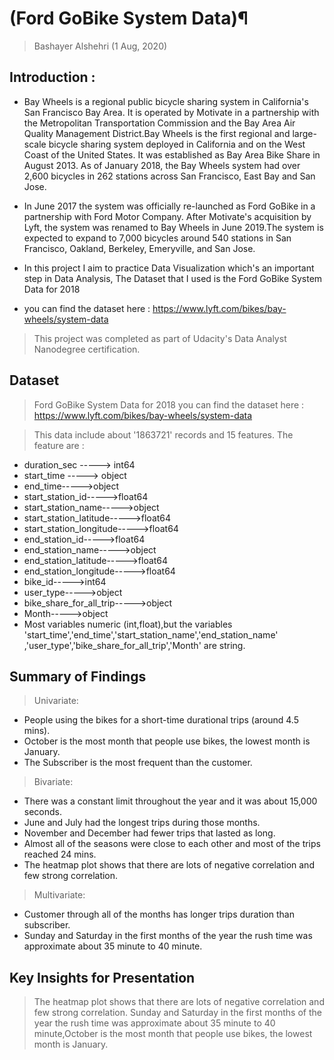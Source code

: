 # (Ford GoBike System Data)¶
> Bashayer Alshehri (1 Aug, 2020)

## Introduction :

- Bay Wheels is a regional public bicycle sharing system in California's San Francisco Bay Area. It is operated by Motivate in a partnership with the Metropolitan Transportation Commission and the Bay Area Air Quality Management District.Bay Wheels is the first regional and large-scale bicycle sharing system deployed in California and on the West Coast of the United States. It was established as Bay Area Bike Share in August 2013. As of January 2018, the Bay Wheels system had over 2,600 bicycles in 262 stations across San Francisco, East Bay and San Jose.

- In June 2017 the system was officially re-launched as Ford GoBike in a partnership with Ford Motor Company. After Motivate's acquisition by Lyft, the system was renamed to Bay Wheels in June 2019.The system is expected to expand to 7,000 bicycles around 540 stations in San Francisco, Oakland, Berkeley, Emeryville, and San Jose.

- In this project I aim to practice Data Visualization which's an important step in Data Analysis, The Dataset that I used is the Ford GoBike System Data for 2018

- you can find the dataset here : https://www.lyft.com/bikes/bay-wheels/system-data

> This project was completed as part of Udacity's Data Analyst Nanodegree certification.

## Dataset
> Ford GoBike System Data for 2018
you can find the dataset here : https://www.lyft.com/bikes/bay-wheels/system-data


> This data include about '1863721' records and 15 features.
The feature are :
- duration_sec  ----->  int64
- start_time  ----->  object
- end_time----->object
- start_station_id----->float64
- start_station_name----->object
- start_station_latitude----->float64
- start_station_longitude----->float64
- end_station_id----->float64
- end_station_name----->object
- end_station_latitude----->float64
- end_station_longitude----->float64
- bike_id----->int64
- user_type----->object
- bike_share_for_all_trip----->object
- Month----->object
- Most variables numeric (int,float),but the variables 'start_time','end_time','start_station_name','end_station_name' ,'user_type','bike_share_for_all_trip','Month' are string.

## Summary of Findings

> Univariate:
- People using the bikes for a short-time durational trips (around 4.5 mins).
- October is the most month that people use bikes, the lowest month is January.
- The Subscriber is the most frequent than the customer.

> Bivariate:
- There was a constant limit throughout the year and it was about 15,000 seconds.
- June and July had the longest trips during those months.
- November and December had fewer trips that lasted as long.
- Almost all of the seasons were close to each other and most of the trips reached 24 mins.
- The heatmap plot shows that there are lots of negative correlation and few strong correlation.

> Multivariate:
- Customer through all of the months has longer trips duration than subscriber.
- Sunday and Saturday in the first months of the year the rush time was approximate about 35 minute to 40 minute.

## Key Insights for Presentation
> The heatmap plot shows that there are lots of negative correlation and few strong correlation. Sunday and Saturday in the first months of the year the rush time was approximate about 35 minute to 40 minute,October is the most month that people use bikes, the lowest month is January.
